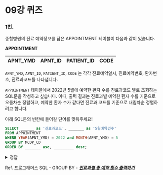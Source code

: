 # 09강 퀴즈

### 1번. 

종합병원의 진료 예약정보를 담은 APPOINTMENT 테이블이 다음과 같이 있습니다.

**APPOINTMENT**

| APNT_YMD | APNT_ID | PATIENT_ID | CODE |
| --- | --- | --- | --- |

`APNT_YMD`, `APNT_ID`, `PATIENT_ID`, `CODE` 는 각각 진료예약일시, 진료예약번호, 환자번호, 진료과코드를 나타냅니다.

`APPOINTMENT` 테이블에서 2022년 5월에 예약한 환자 수를 진료과코드 별로 조회하는 SQL문을 작성하고 싶습니다. 이때, 출력 결과는 진료과별 예약한 환자 수를 기준으로 오름차순 정렬하고, 예약한 환자 수가 같다면 진료과 코드를 기준으로 내림차순 정렬하려고 합니다.

아래 SQL문의 빈칸에 들어갈 단어를 맞춰주세요!

```sql
SELECT ______ as '진료과코드', _______ as '5월예약건수'
FROM APPOINTMENT
WHERE YEAR(APNT_YMD) = 2022 and MONTH(APNT_YMD) = 5
GROUP BY MCDP_CD
ORDER BY _______ asc, _________ desc;
```

<details>
<summary>
  정답
</summary>
   
    CODE
    
    COUNT(*) 
    
    5월예약건수 
    
    진료과코드
    
</details>
    

Ref. 프로그래머스 SQL - GROUP BY - *****[진료과별 총 예약 횟수 출력하기](https://school.programmers.co.kr/learn/courses/30/lessons/132202)*****
